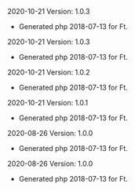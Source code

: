 2020-10-21 Version: 1.0.3
- Generated php 2018-07-13 for Ft.

2020-10-21 Version: 1.0.3
- Generated php 2018-07-13 for Ft.

2020-10-21 Version: 1.0.2
- Generated php 2018-07-13 for Ft.

2020-10-21 Version: 1.0.1
- Generated php 2018-07-13 for Ft.

2020-08-26 Version: 1.0.0
- Generated php 2018-07-13 for Ft.

2020-08-26 Version: 1.0.0
- Generated php 2018-07-13 for Ft.

